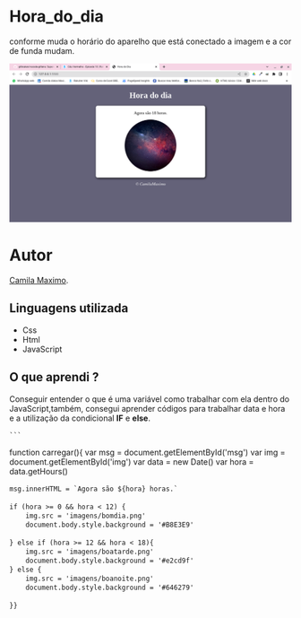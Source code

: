 # Hora_do_dia
conforme muda o horário do aparelho que está conectado a imagem e a cor de funda mudam.


![Logo do Markdown](Screenshot%202022%2D11%2D14%2018.38.35.png)


 # Autor
  
  [Camila Maximo](https://enchanting-boba-26a643.netlify.app/).



## Linguagens utilizada

- Css
- Html
- JavaScript

## O que aprendi ?
  Conseguir entender o que é uma variável como trabalhar com ela dentro do JavaScript,também, consegui aprender códigos para trabalhar data e hora e a utilização da condicional **IF** e **else**.
  
    ```
  function carregar(){
    var msg = document.getElementById('msg')
    var img = document.getElementById('img')
    var data = new Date()
    var hora = data.getHours()
    
    msg.innerHTML = `Agora são ${hora} horas.`

    if (hora >= 0 && hora < 12) {
        img.src = 'imagens/bomdia.png'
        document.body.style.background = '#B8E3E9'

    } else if (hora >= 12 && hora < 18){
        img.src = 'imagens/boatarde.png'
        document.body.style.background = '#e2cd9f'
    } else {
        img.src = 'imagens/boanoite.png'
        document.body.style.background = '#646279'
        
    }}
  ```
  
  
  
 
  
